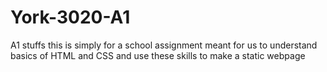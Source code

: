 # York-3020-A1
A1 stuffs
this is simply for a school assignment meant for us to understand basics of HTML and CSS and use these skills to make a static webpage
